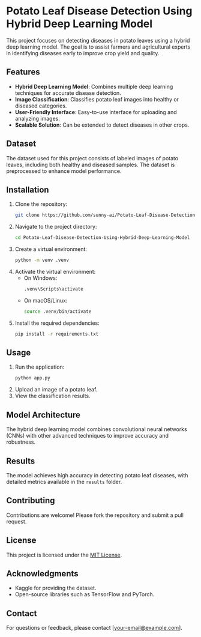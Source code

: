 # Potato Leaf Disease Detection Using Hybrid Deep Learning Model

This project focuses on detecting diseases in potato leaves using a hybrid deep learning model. The goal is to assist farmers and agricultural experts in identifying diseases early to improve crop yield and quality.

## Features

- **Hybrid Deep Learning Model**: Combines multiple deep learning techniques for accurate disease detection.
- **Image Classification**: Classifies potato leaf images into healthy or diseased categories.
- **User-Friendly Interface**: Easy-to-use interface for uploading and analyzing images.
- **Scalable Solution**: Can be extended to detect diseases in other crops.

## Dataset

The dataset used for this project consists of labeled images of potato leaves, including both healthy and diseased samples. The dataset is preprocessed to enhance model performance.

## Installation

1. Clone the repository:
    ```bash
    git clone https://github.com/sunny-ai/Potato-Leaf-Disease-Detection-Using-Hybrid-Deep-Learning-Model.git
    ```
2. Navigate to the project directory:
    ```bash
    cd Potato-Leaf-Disease-Detection-Using-Hybrid-Deep-Learning-Model
    ```
3. Create a virtual environment:
    ```bash
    python -m venv .venv
    ```
4. Activate the virtual environment:
    - On Windows:
        ```bash
        .venv\Scripts\activate
        ```
    - On macOS/Linux:
        ```bash
        source .venv/bin/activate
        ```
5. Install the required dependencies:
    ```bash
    pip install -r requirements.txt
    ```

## Usage

1. Run the application:
    ```bash
    python app.py
    ```
2. Upload an image of a potato leaf.
3. View the classification results.

## Model Architecture

The hybrid deep learning model combines convolutional neural networks (CNNs) with other advanced techniques to improve accuracy and robustness.

## Results

The model achieves high accuracy in detecting potato leaf diseases, with detailed metrics available in the `results` folder.

## Contributing

Contributions are welcome! Please fork the repository and submit a pull request.

## License

This project is licensed under the [MIT License](LICENSE).

## Acknowledgments

- Kaggle for providing the dataset.
- Open-source libraries such as TensorFlow and PyTorch.

## Contact

For questions or feedback, please contact [your-email@example.com].